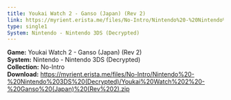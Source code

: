 ```yaml
---
title: Youkai Watch 2 - Ganso (Japan) (Rev 2)
link: https://myrient.erista.me/files/No-Intro/Nintendo%20-%20Nintendo%203DS%20(Decrypted)/Youkai%20Watch%202%20-%20Ganso%20(Japan)%20(Rev%202).zip
type: single1
System: Nintendo - Nintendo 3DS (Decrypted)
---
```

<b>Game:</b> Youkai Watch 2 - Ganso (Japan) (Rev 2)<br>
<b>System:</b> Nintendo - Nintendo 3DS (Decrypted)<br>
<b>Collection:</b> No-Intro<br>
<b>Download:</b> https://myrient.erista.me/files/No-Intro/Nintendo%20-%20Nintendo%203DS%20(Decrypted)/Youkai%20Watch%202%20-%20Ganso%20(Japan)%20(Rev%202).zip